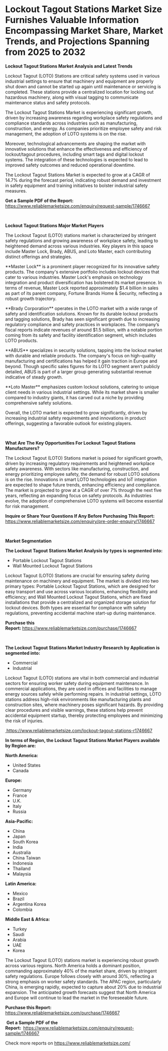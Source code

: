<p><h1>Lockout Tagout Stations Market Size Furnishes Valuable Information Encompassing Market Share, Market Trends, and Projections Spanning from 2025 to 2032</h1></p><p><strong>Lockout Tagout Stations Market Analysis and Latest Trends</strong></p>
<p><p>Lockout Tagout (LOTO) Stations are critical safety systems used in various industrial settings to ensure that machinery and equipment are properly shut down and cannot be started up again until maintenance or servicing is completed. These stations provide a centralized location for locking out hazardous machinery, along with visual tagging to communicate maintenance status and safety protocols. </p><p>The Lockout Tagout Stations Market is experiencing significant growth, driven by increasing awareness regarding workplace safety regulations and compliance standards across industries such as manufacturing, construction, and energy. As companies prioritize employee safety and risk management, the adoption of LOTO systems is on the rise. </p><p>Moreover, technological advancements are shaping the market with innovative solutions that enhance the effectiveness and efficiency of lockout/tagout procedures, including smart tags and digital lockout systems. The integration of these technologies is expected to lead to improved safety outcomes and reduced operational downtime. </p><p>The Lockout Tagout Stations Market is expected to grow at a CAGR of 14.7% during the forecast period, indicating robust demand and investment in safety equipment and training initiatives to bolster industrial safety measures.</p></p>
<p><strong>Get a Sample PDF of the Report:&nbsp;</strong> <a href="https://www.reliablemarketsize.com/enquiry/request-sample/1746667?utm_campaign=1131&utm_medium=2&utm_source=Github&utm_content=ia&utm_term=09042025&utm_id=lockout-tagout-stations">https://www.reliablemarketsize.com/enquiry/request-sample/1746667</a></p>
<p>&nbsp;</p>
<p><strong>Lockout Tagout Stations Major Market Players</strong></p>
<p><p>The Lockout Tagout (LOTO) stations market is characterized by stringent safety regulations and growing awareness of workplace safety, leading to heightened demand across various industries. Key players in this space include Master Lock, Brady, ABUS, and Loto Master, each contributing distinct offerings and strategies.</p><p>**Master Lock** is a prominent player recognized for its innovative safety products. The company's extensive portfolio includes lockout devices that cater to various industries. Master Lock's emphasis on technology integration and product diversification has bolstered its market presence. In terms of revenue, Master Lock reported approximately $1.4 billion in sales as part of its parent company, Fortune Brands Home & Security, reflecting a robust growth trajectory.</p><p>**Brady Corporation** operates in the LOTO market with a wide range of safety and identification solutions. Known for its durable lockout products and tagging solutions, Brady has seen significant growth due to increasing regulatory compliance and safety practices in workplaces. The company’s fiscal reports indicate revenues of around $1.5 billion, with a notable portion coming from its safety and facility identification segment, which includes LOTO products.</p><p>**ABUS** specializes in security solutions, tapping into the lockout market with durable and reliable products. The company's focus on high-quality manufacturing and certifications has helped it gain traction in Europe and beyond. Though specific sales figures for its LOTO segment aren’t publicly detailed, ABUS is part of a larger group generating substantial revenue indicative of steady growth.</p><p>**Loto Master** emphasizes custom lockout solutions, catering to unique client needs in various industrial settings. While its market share is smaller compared to industry giants, it has carved out a niche by providing comprehensive safety solutions.</p><p>Overall, the LOTO market is expected to grow significantly, driven by increasing industrial safety requirements and innovations in product offerings, suggesting a favorable outlook for existing players.</p></p>
<p>&nbsp;</p>
<p><strong>What Are The Key Opportunities For Lockout Tagout Stations Manufacturers?</strong></p>
<p><p>The Lockout Tagout (LOTO) Stations market is poised for significant growth, driven by increasing regulatory requirements and heightened workplace safety awareness. With sectors like manufacturing, construction, and energy prioritizing employee safety, the demand for robust LOTO solutions is on the rise. Innovations in smart LOTO technologies and IoT integration are expected to shape future trends, enhancing efficiency and compliance. The market is projected to grow at a CAGR of over 7% through the next five years, reflecting an expanding focus on safety protocols. As industries evolve, the adoption of comprehensive LOTO systems will become essential for risk management.</p></p>
<p><strong>Inquire or Share Your Questions If Any Before Purchasing This Report:</strong> <a href="https://www.reliablemarketsize.com/enquiry/pre-order-enquiry/1746667?utm_campaign=1131&utm_medium=2&utm_source=Github&utm_content=ia&utm_term=09042025&utm_id=lockout-tagout-stations">https://www.reliablemarketsize.com/enquiry/pre-order-enquiry/1746667</a></p>
<p>&nbsp;</p>
<p><strong>Market Segmentation</strong></p>
<p><strong>The Lockout Tagout Stations Market Analysis by types is segmented into:</strong></p>
<p><ul><li>Portable Lockout Tagout Stations</li><li>Wall Mounted Lockout Tagout Stations</li></ul></p>
<p><p>Lockout Tagout (LOTO) Stations are crucial for ensuring safety during maintenance on machinery and equipment. The market is divided into two primary types: Portable Lockout Tagout Stations, which are designed for easy transport and use across various locations, enhancing flexibility and efficiency; and Wall Mounted Lockout Tagout Stations, which are fixed installations that provide a centralized and organized storage solution for lockout devices. Both types are essential for compliance with safety regulations, preventing accidental machine start-up during maintenance.</p></p>
<p><strong>Purchase this Report:&nbsp;</strong><a href="https://www.reliablemarketsize.com/purchase/1746667?utm_campaign=1131&utm_medium=2&utm_source=Github&utm_content=ia&utm_term=09042025&utm_id=lockout-tagout-stations">https://www.reliablemarketsize.com/purchase/1746667</a></p>
<p>&nbsp;</p>
<p><strong>The Lockout Tagout Stations Market Industry Research by Application is segmented into:</strong></p>
<p><ul><li>Commercial</li><li>Industrial</li></ul></p>
<p><p>Lockout Tagout (LOTO) stations are vital in both commercial and industrial sectors for ensuring worker safety during equipment maintenance. In commercial applications, they are used in offices and facilities to manage energy sources safely while performing repairs. In industrial settings, LOTO stations address high-risk environments like manufacturing plants and construction sites, where machinery poses significant hazards. By providing clear procedures and visible warnings, these stations help prevent accidental equipment startup, thereby protecting employees and minimizing the risk of injuries.</p></p>
<p><a href="https://www.reliablemarketsize.com/lockout-tagout-stations-r1746667?utm_campaign=1131&utm_medium=2&utm_source=Github&utm_content=ia&utm_term=09042025&utm_id=lockout-tagout-stations">&nbsp;https://www.reliablemarketsize.com/lockout-tagout-stations-r1746667</a></p>
<p><strong>In terms of Region, the Lockout Tagout Stations Market Players available by Region are:</strong></p>
<p>
    <p> <strong> North America: </strong>
        <ul>
            <li>United States</li>
            <li>Canada</li>
        </ul>
        </p> 
    <p> <strong> Europe: </strong>
        <ul>
            <li>Germany</li>
            <li>France</li>
            <li>U.K.</li>
            <li>Italy</li>
            <li>Russia</li>
        </ul>
        </p> 
    <p> <strong> Asia-Pacific: </strong>
        <ul>
            <li>China</li>
            <li>Japan</li>
            <li>South Korea</li>
            <li>India</li>
            <li>Australia</li>
            <li>China Taiwan</li>
            <li>Indonesia</li>
            <li>Thailand</li>
            <li>Malaysia</li>
        </ul>
        </p> 
    <p> <strong> Latin America: </strong>
        <ul>
            <li>Mexico</li>
            <li>Brazil</li>
            <li>Argentina Korea</li>
            <li>Colombia</li>
        </ul>
        </p> 
    <p> <strong> Middle East & Africa: </strong>
        <ul>
            <li>Turkey</li>
            <li>Saudi</li>
            <li>Arabia</li>
            <li>UAE</li>
            <li>Korea</li>
        </ul>
    </p>
    </p>
<p><p>The Lockout Tagout (LOTO) stations market is experiencing robust growth across various regions. North America holds a dominant position, commanding approximately 40% of the market share, driven by stringent safety regulations. Europe follows closely with around 30%, reflecting a strong emphasis on worker safety standards. The APAC region, particularly China, is emerging rapidly, expected to capture about 20% due to industrial expansion. The anticipated growth forecasts suggest that North America and Europe will continue to lead the market in the foreseeable future.</p></p>
<p><strong>Purchase this Report: </strong><a href="https://www.reliablemarketsize.com/purchase/1746667?utm_campaign=1131&utm_medium=2&utm_source=Github&utm_content=ia&utm_term=09042025&utm_id=lockout-tagout-stations">https://www.reliablemarketsize.com/purchase/1746667</a></p>
<p>&nbsp;<strong>Get a Sample PDF of the Report:&nbsp;&nbsp;</strong><a href="https://www.reliablemarketsize.com/enquiry/request-sample/1746667?utm_campaign=1131&utm_medium=2&utm_source=Github&utm_content=ia&utm_term=09042025&utm_id=lockout-tagout-stations">https://www.reliablemarketsize.com/enquiry/request-sample/1746667</a></p>
<p><strong></strong></p>
<p>Check more reports on <a href="https://www.reliablemarketsize.com/?utm_campaign=1131&utm_medium=2&utm_source=Github&utm_content=ia&utm_term=09042025&utm_id=lockout-tagout-stations">https://www.reliablemarketsize.com/</a></p>